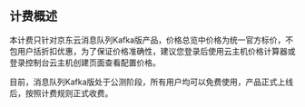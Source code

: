## 计费概述
本计费只针对京东云消息队列Kafka版产品，价格总览中价格为统一官方标价，不包用户括折扣优惠，为了保证价格准确性，建议您登录后使用云主机价格计算器或登录控制台云主机创建页面查看配置价格。</br>

目前，消息队列Kafka版处于公测阶段，所有用户均可以免费使用，产品正式上线后，按照计费规则正式收费。
